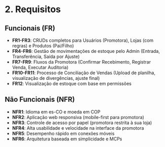 # 2. Requisitos

## Funcionais (FR)
- **FR1-FR3**: CRUDs completos para Usuários (Promotora), Lojas (com regras) e Produtos (Pai/Filho)
- **FR4-FR6**: Gestão de movimentações de estoque pelo Admin (Entrada, Transferência, Saída por Ajuste)
- **FR7-FR9**: Fluxos da Promotora (Confirmar Recebimento, Registrar Venda, Executar Auditoria)
- **FR10-FR11**: Processo de Conciliação de Vendas (Upload de planilha, visualização de divergências, ajuste final)
- **FR12**: Visualização de estoque com base em permissões

## Não Funcionais (NFR)
- **NFR1**: Idioma em es-CO e moeda em COP
- **NFR2**: Aplicação web responsiva (mobile-first para promotora)
- **NFR3**: Controle de acesso por papel (promotora restrita à sua loja)
- **NFR4**: Alta usabilidade e velocidade na interface da promotora
- **NFR5**: Desempenho rápido em conexões móveis
- **NFR6**: Arquitetura baseada em simplicidade e MCPs
